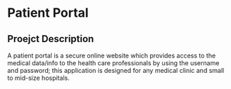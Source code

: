 # Patient Portal
## Proejct Description
A patient portal is a secure online website which provides access to the medical data/info to the health care professionals by using the username and password; this application is designed for any medical clinic and small to mid-size hospitals.

